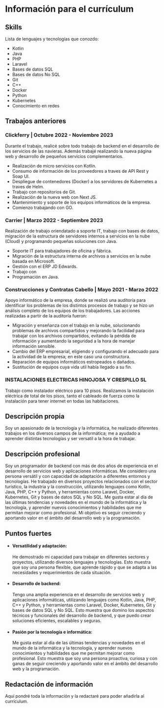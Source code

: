 # Información para el currículum

## Skills

Lista de lenguajes y tecnologías que conozdo:

- Kotlin
- Java
- PHP
- Laravel
- Bases de datos SQL
- Bases de datos No SQL
- Git
- C++
- Docker
- Python
- Kubernetes
- Conocimiento en redes

## Trabajos anteriores

### Clickferry | Octubre 2022 - Noviembre 2023

Durante el trabajo, realicé sobre todo trabajo de backend en el desarrollo de los servicios de las navieras.
Además trabajé realizando la nueva página web y desarrollo de pequeños servicios complementarios.

- Realización de micro servicios con Kotlin.
- Consumo de información de los proveedores a traves de API Rest y Soap UI.
- Despliegue de contenedores (Docker) a los servidores de Kubernetes a traves de Helm.
- Trabajo con repositorios de Git.
- Realización de la nueva web con Next JS.
- Mantenimiento y soporte de los equipos informáticos de la empresa.
- Comienzo trabajando con GO.

### Carrier | Marzo 2022 - Septiembre 2023

Realización de trabajo oriendatado a soporte IT, trabajo con bases de datos, migración de la estructura de servidores internos a servicios en la nube (Cloud) y programando pequeñas soluciones con Java.

- Soporte IT para trabajadores de oficina y fábrica.
- Migración de la estructura interna de archivos a servicios en la nube basada en Microsoft.
- Gestión con el ERP JD Edwards.
- Trabajo con
- Programación en Java.

### Construcciones y Contratas Cabello | Mayo 2021 - Marzo 2022

Apoyo informático de la empresa, donde se realizó una auditoría para identificar los problemas de los distintos procesos de trabajo y se hizo un análisis completo de los equipos de los trabajadores. Las acciones realizadas a partir de la auditoría fueron:

- Migración y enseñanza con el trabajo en la nube, solucionando problemas de archivos compartidos y mejorando la facilidad para trabajar con los archivos compartidos, evitando la pérdida de información y aumentando la seguridad a la hora de manejar información sensible.
- Cambio del ERP empresarial, eligiendo y configurando el adecuado para la actividad de la empresa; en este caso una constructora.
- Reparación de equipos informáticos estropeados o dañados.
- Sustitución de equipos cuya vida util había llegado a su fin.

### INSTALACIONES ELECTRICAS HINOJOSA Y CRESPILLO SL

Trabajo como instalador eléctrico para 10 pisos. Realizamos la instalación eléctrica de total de los pisos, tanto el cableado de fuerza como la instalación para tener internet en todas las habitaciones.

## Descripción propia

Soy un apasionado de la tecnología y la informática, he realizado diferentes trabajos en los diversos campos de la informática; me a ayudado a aprender distintas tecnologías y ser versatil a la hora de trabajar.

## Descripción profesional

Soy un programador de backend con más de dos años de experiencia en el desarrollo de servicios web y aplicaciones informáticas. Me considero una persona versátil y con capacidad de adaptación a diferentes entornos y tecnologías. He trabajado en diversos proyectos relacionados con el sector turístico, la industria y la construcción, utilizando lenguajes como Kotlin, Java, PHP, C++ y Python, y herramientas como Laravel, Docker, Kubernetes, Git y bases de datos SQL y No SQL. Me gusta estar al día de las últimas tendencias y novedades en el mundo de la informática y la tecnología, y aprender nuevos conocimientos y habilidades que me permitan mejorar como profesional. Mi objetivo es seguir creciendo y aportando valor en el ámbito del desarrollo web y la programación.

## Puntos fuertes

- #### Versatilidad y adaptación:

  He demostrado mi capacidad para trabajar en diferentes sectores y proyectos, utilizando diversos lenguajes y tecnologías. Esto muestra que soy una persona flexible, que aprende rápido y que se adapta a las necesidades y requerimientos de cada situación.

- #### Desarrollo de backend:

  Tengo una amplia experiencia en el desarrollo de servicios web y aplicaciones informáticas, utilizando lenguajes como Kotlin, Java, PHP, C++ y Python, y herramientas como Laravel, Docker, Kubernetes, Git y bases de datos SQL y No SQL. Esto muestra que domino los aspectos técnicos y funcionales del desarrollo de backend, y que puedo crear soluciones eficientes, escalables y seguras.

- #### Pasión por la tecnología e informática:
  Me gusta estar al día de las últimas tendencias y novedades en el mundo de la informática y la tecnología, y aprender nuevos conocimientos y habilidades que me permitan mejorar como profesional. Esto muestra que soy una persona proactiva, curiosa y con ganas de seguir creciendo y aportando valor en el ámbito del desarrollo web y la programación.

## Redactación de información

Aquí pondré toda la información y la redactaré para poder añadirla al currículum.
